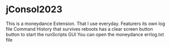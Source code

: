# jConsol2023
This is a moneydance Extension. That I use everyday.
Featurers
its own log file
Command History that survives reboots
has a clear screen button
button to start the runScripts GUI
You can open the moneydance errlog.txt file
